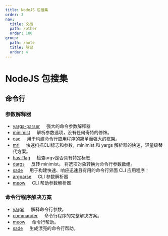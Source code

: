 ```yaml
---
title: NodeJS 包搜集
order: 3
nav:
  title: 文档
  path: /other
  order: 100
group:
  path: /note
  title: 随记
  order: 4
---
```


NodeJS 包搜集
===

## 命令行

### 参数解释器

- [yargs-parser](https://www.npmjs.com/package/yargs-parser) <img src="https://img.shields.io/jsdelivr/npm/hy/yargs-parser" height="13" /> 强大的命令参数解释器
- [minimist](https://www.npmjs.com/package/minimist) <img src="https://img.shields.io/jsdelivr/npm/hy/minimist" height="13" /> 解析参数选项，没有任何奇特的修饰。
- [cac](https://github.com/cacjs/cac) <img src="https://img.shields.io/jsdelivr/npm/hy/cac" height="13" /> 用于构建命令行应用程序的简单而强大的框架。
- [mri](https://www.npmjs.com/package/mri) <img src="https://img.shields.io/jsdelivr/npm/hy/mri" height="13" /> 快速扫描CLI标志和参数，minimist 和 yargs 解析器的快速，轻量级替代方案。
- [has-flag](https://www.npmjs.com/package/has-flag) <img src="https://img.shields.io/jsdelivr/npm/hy/has-flag" height="13" /> 检查argv是否具有特定标志
- [dargs](https://www.npmjs.com/package/dargs) <img src="https://img.shields.io/jsdelivr/npm/hy/dargs" height="13" /> 反转 minimist。 将选项对象转换为命令行参数数组。
- [sade](https://github.com/lukeed/sade) <img src="https://img.shields.io/jsdelivr/npm/hy/sade" height="13" /> 用于构建快速、响应迅速且有用的命令行界面 CLI 应用程序！
- [argparse](https://www.npmjs.com/package/argparse) <img src="https://img.shields.io/jsdelivr/npm/hy/argparse" height="13" /> CLI 参数解析器
- [meow](https://github.com/sindresorhus/meow) <img src="https://img.shields.io/jsdelivr/npm/hy/meow" height="13" /> CLI 帮助参数解析器

### 命令行程序解决方案

- [yargs](https://www.npmjs.com/package/yargs) <img src="https://img.shields.io/jsdelivr/npm/hy/yargs" height="13" /> 解释命令行参数。
- [commander](https://www.npmjs.com/package/commander) <img src="https://img.shields.io/jsdelivr/npm/hy/commander" height="13" /> 命令行程序的完整解决方案。
- [meow](https://www.npmjs.com/package/meow) <img src="https://img.shields.io/jsdelivr/npm/hy/meow" height="13" /> 命令行帮助。
- [sade](https://www.npmjs.com/package/sade) <img src="https://img.shields.io/jsdelivr/npm/hy/sade" height="13" /> 生成漂亮的命令行帮助。
